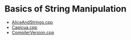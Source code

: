 # Basics of String Manipulation
  - [AliceAndStrings.cpp](https://www.hackerearth.com/practice/algorithms/string-algorithm/basics-of-string-manipulation/practice-problems/algorithm/aliceandstrings-9da62aa7/)
  - [Capicua.cpp](https://www.hackerearth.com/practice/algorithms/string-algorithm/basics-of-string-manipulation/practice-problems/algorithm/capicua-2/)
  - [CompilerVersion.cpp](https://www.hackerearth.com/practice/algorithms/string-algorithm/basics-of-string-manipulation/practice-problems/algorithm/compiler-version-2/)